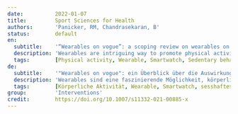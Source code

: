 ```yaml
---
date:          2022-01-07
title:         Sport Sciences for Health
authors:       'Panicker, RM, Chandrasekaran, B'
status:        default
en:
  subtitle:    '“Wearables on vogue”: a scoping review on wearables on physical activity and sedentary behavior during COVID-19 pandemic'
  description: 'Wearables are intriguing way to promote physical activity and reduce sedentary behavior in populations with and without chronic diseases. However, the contemporary evidence demonstrating the effectiveness of wearables on physical health during the COVID-19 pandemic has yet to be explored. The present review aims to provide the readers with a broader knowledge of the impact of wearables on physical health during the pandemic. Five electronic databases (Web of Science, Scopus, Ovid Medline, Cumulative Index to Nursing and Allied Health Literature and Embase) were searched. The eligibility criteria of the studies to be included were based on PICOT criteria: population (adults, children and elderly), intervention (wearable, smartphones), comparison (any behavioral intervention), outcome (physical activity or sedentary behavior levels) and time frame (between December 1st, 2019 and November 19th, 2021). The present scoping review was framed as per the guidelines of the Arksey and O’Malley framework. Of 469 citations initially screened, 17 articles were deemed eligible for inclusion and potential scoping was done. Smartphone-based applications with inbuilt accelerometers were commonly used, while a few studies employed smart bands, smartwatches for physical health monitoring. Most of the studies observed the increased use of wearables in healthy adults followed by elderly, children and pregnant women. Considerable reduction (almost—50%) in physical activity during the pandemic: daily step count (− 2812 steps/min), standing (− 32.7%) and walking (− 52.2%) time was found. Wearables appears to be impending means of improving physical activity and reducing sedentary behavior remotely during the COVID-19 pandemic.'
  tags:        [Physical activity, Wearable, Smartwatch, Sedentary behavior, Lockdown]
de:
  subtitle:    '"Wearables on vogue": ein Überblick über die Auswirkungen von Wearables auf die körperliche Aktivität und das sitzende Verhalten während der COVID-19-Pandemie'
  description: 'Wearables sind eine faszinierende Möglichkeit, körperliche Aktivität zu fördern und sitzende Tätigkeiten in Bevölkerungsgruppen mit und ohne chronische Krankheiten zu reduzieren. Die aktuelle Evidenz, die die Wirksamkeit von Wearables auf die körperliche Gesundheit während der COVID-19-Pandemie belegt, muss jedoch noch erforscht werden. Die vorliegende Übersichtsarbeit soll den Lesern ein breiteres Wissen über die Auswirkungen von Wearables auf die körperliche Gesundheit während der Pandemie vermitteln. Es wurden fünf elektronische Datenbanken (Web of Science, Scopus, Ovid Medline, Cumulative Index to Nursing and Allied Health Literature und Embase) durchsucht. Die Zulassungskriterien für die einzuschließenden Studien basierten auf den PICOT-Kriterien: Population (Erwachsene, Kinder und ältere Menschen), Intervention (Wearables, Smartphones), Vergleich (jegliche Verhaltensintervention), Ergebnis (Grad der körperlichen Aktivität oder des sitzenden Verhaltens) und Zeitrahmen (zwischen dem 1. Dezember 2019 und dem 19. November 2021). Die vorliegende Übersichtsarbeit wurde nach den Richtlinien des Arksey und OMalley Frameworks erstellt. Von 469 Zitaten, die zunächst gescreent wurden, wurden 17 Artikel als einschlussfähig erachtet, und es wurde ein potenzielles Scoping durchgeführt. Am häufigsten wurden Smartphone-basierte Anwendungen mit eingebauten Beschleunigungsmessern verwendet, während einige wenige Studien Smartbands und Smartwatches zur Überwachung der körperlichen Gesundheit einsetzten. In den meisten Studien wurde die verstärkte Nutzung von Wearables bei gesunden Erwachsenen beobachtet, gefolgt von älteren Menschen, Kindern und schwangeren Frauen. Während der Pandemie wurde ein erheblicher Rückgang (fast 50 %) der körperlichen Aktivität festgestellt: tägliche Schrittzahl (- 2812 Schritte/min), Stehen (- 32,7 %) und Gehen (- 52,2 %). Wearables scheinen ein bevorstehendes Mittel zur Verbesserung der körperlichen Aktivität und zur Verringerung des sitzenden Verhaltens aus der Ferne während der COVID-19-Pandemie zu sein.' 
  tags:        [Körperliche Aktivität, Wearable, Smartwatch, sesshaftes Verhalten, Lockdown]
group:         'Interventions'
credit:        https://doi.org/10.1007/s11332-021-00885-x
---
```

